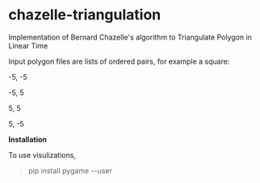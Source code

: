 # chazelle-triangulation
Implementation of Bernard Chazelle's algorithm to Triangulate Polygon in Linear Time

Input polygon files are lists of ordered pairs, for example a square:

-5, -5

-5, 5

5, 5

5, -5

__Installation__

To use visulizations,

>  pip install pygame --user  
